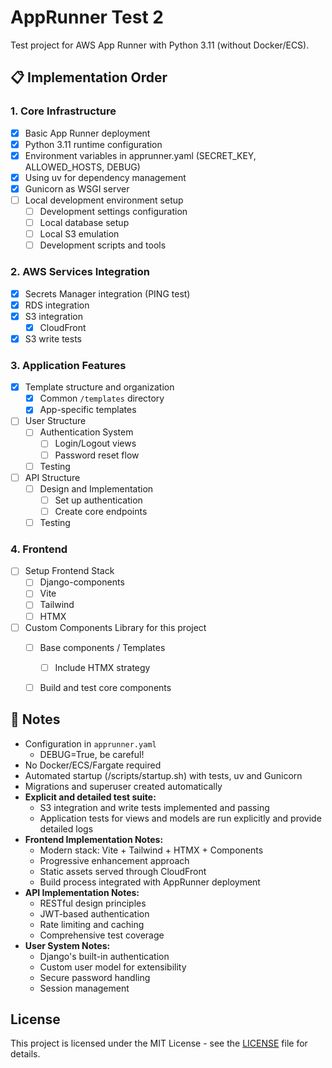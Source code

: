 # AppRunner Test 2

Test project for AWS App Runner with Python 3.11 (without Docker/ECS).


## 📋 Implementation Order

### 1. Core Infrastructure
- [x] Basic App Runner deployment
- [x] Python 3.11 runtime configuration
- [x] Environment variables in apprunner.yaml (SECRET_KEY, ALLOWED_HOSTS, DEBUG)
- [x] Using uv for dependency management
- [x] Gunicorn as WSGI server
- [ ] Local development environment setup
  - [ ] Development settings configuration
  - [ ] Local database setup
  - [ ] Local S3 emulation
  - [ ] Development scripts and tools

### 2. AWS Services Integration
- [x] Secrets Manager integration (PING test)
- [x] RDS integration
- [x] S3 integration
  - [x] CloudFront
- [x] S3 write tests

### 3. Application Features
- [x] Template structure and organization
  - [x] Common `/templates` directory
  - [x] App-specific templates
- [ ] User Structure
  - [ ] Authentication System
    - [ ] Login/Logout views
    - [ ] Password reset flow
  - [ ] Testing
- [ ] API Structure
  - [ ] Design and Implementation
    - [ ] Set up authentication
    - [ ] Create core endpoints
  - [ ] Testing

### 4. Frontend
- [ ] Setup Frontend Stack
  - [ ] Django-components
  - [ ] Vite
  - [ ] Tailwind
  - [ ] HTMX
- [ ] Custom Components Library for this project
  - [ ] Base components / Templates
    - [ ] Include HTMX strategy
  - [ ] Build and test core components


## 📝 Notes

- Configuration in `apprunner.yaml`
  - DEBUG=True, be careful!
- No Docker/ECS/Fargate required
- Automated startup (/scripts/startup.sh) with tests, uv and Gunicorn
- Migrations and superuser created automatically
- **Explicit and detailed test suite:**
  - S3 integration and write tests implemented and passing
  - Application tests for views and models are run explicitly and provide detailed logs
- **Frontend Implementation Notes:**
  - Modern stack: Vite + Tailwind + HTMX + Components
  - Progressive enhancement approach
  - Static assets served through CloudFront
  - Build process integrated with AppRunner deployment
- **API Implementation Notes:**
  - RESTful design principles
  - JWT-based authentication
  - Rate limiting and caching
  - Comprehensive test coverage
- **User System Notes:**
  - Django's built-in authentication
  - Custom user model for extensibility
  - Secure password handling
  - Session management


## License

This project is licensed under the MIT License - see the [LICENSE](LICENSE) file for details.
